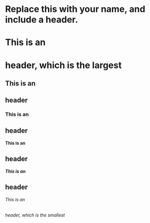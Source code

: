 # Replace this with your name, and include a header.
# This is an <h1> header, which is the largest
## This is an <h2> header
### This is an <h2> header
#### This is an <h2> header
##### This is an <h2> header
###### This is an <h6> header, which is the smallest
